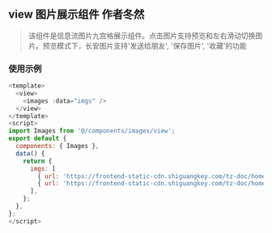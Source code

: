 ## view 图片展示组件 作者冬然

> 该组件是信息流图片九宫格展示组件。点击图片支持预览和左右滑动切换图片。预览模式下，长安图片支持'发送给朋友', '保存图片', '收藏'的功能

### 使用示例

```js
<template>
  <view>
    <images :data="imgs" />
  </view>
</template>
<script>
import Images from '@/components/images/view';
export default {
  components: { Images },
  data() {
    return {
      imgs: [
        { url: 'https://frontend-static-cdn.shiguangkey.com/tz-doc/home/nuxt-ecosystem-axios.png' },
        { url: 'https://frontend-static-cdn.shiguangkey.com/tz-doc/home/nuxt-ecosystem-auth.png' },
      ],
    };
  },
};
</script>
```
